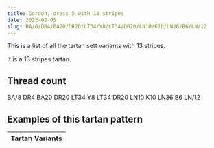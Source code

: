 ```yaml
---
title: Gordon, dress 5 with 13 stripes
date: 2023-02-05
slug: BA/8/DR4/BA20/DR20/LT34/Y8/LT34/DR20/LN10/K10/LN36/B6/LN/12
---
```

This is a list of all the tartan sett variants with 13 stripes.

It is a 13 stripes tartan.


## Thread count
BA/8 DR4 BA20 DR20 LT34 Y8 LT34 DR20 LN10 K10 LN36 B6 LN/12

## Examples of this tartan pattern

| Tartan Variants |
|---------------|
